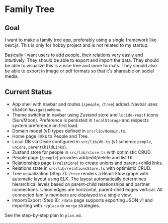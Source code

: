 # Family Tree

## Goal
I want to make a family tree app, preferably using a single framework like next.js. This is only for hobby project and is not related to my startup. 

Basically I want users to add people, their relations very easily and intuitively. They should be able to export and import the data. They should be able to visualize this is a nice tree and more formats. They should also be able to export in image or pdf formats so that it's shareable on social media. 

## Current Status
- App shell with navbar and routes (`/people`, `/tree`) added. Navbar uses shadcn `NavigationMenu`.
- Theme switcher in navbar using Zustand store and `lucide-react` icons (Sun/Moon). Preference is persisted in `localStorage` and respects system preference on first load.
- Domain model (v1) types defined in `src/lib/domain.ts`.
- Home page links to People and Tree.
- Local DB via Dexie configured in `src/lib/db.ts` (v1 schema: `people`, `unions`, `parentChildLinks`).
- Zustand store for people in `src/lib/store.ts` with optimistic CRUD.
- People page (`/people`) provides add/edit/delete and list UI.
- Relationships page (`/relations`) to create unions and parent→child links.
- Relations state in `src/lib/relationsStore.ts` with optimistic CRUD.
- Tree visualization (Step 7): `/tree` renders a React Flow graph with automatic layout using ELK. The layout automatically determines hierarchical levels based on parent-child relationships and partner connections. Union edges are horizontal, parent-child edges vertical. All connected family members are displayed in a single view.
- Import/Export (Step 8): `/data` page supports exporting JSON v1 and importing with `replace` or `merge` strategies.

See the step-by-step plan in `plan.md`.
